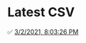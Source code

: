 # Latest CSV
✅ [3/2/2021, 8:03:26 PM](https://storage.googleapis.com/ptdp-staging.appspot.com/exports/rates_1614733401124.csv)
